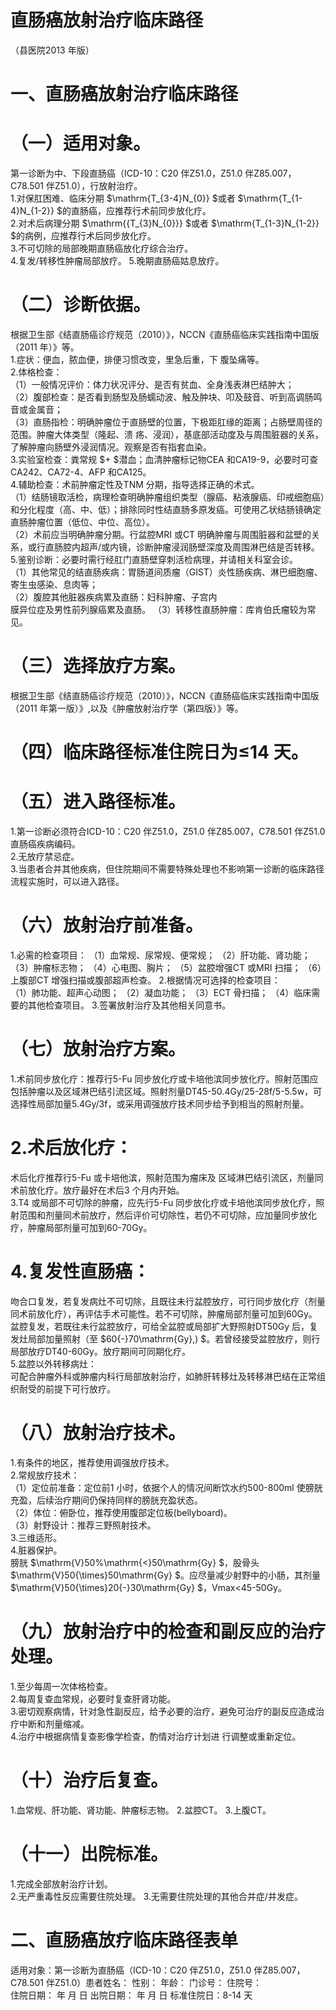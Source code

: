 # 直肠癌放射治疗临床路径  
（县医院2013 年版）  
# 一、直肠癌放射治疗临床路径  
# （一）适用对象。  
第一诊断为中、下段直肠癌（ICD-10：C20 伴Z51.0，Z51.0 伴Z85.007，C78.501 伴Z51.0），行放射治疗。  
1.对保肛困难、临床分期 $\mathrm{T_{3-4}N_{0}} $或者 $\mathrm{T_{1-4}N_{1-2}} $的直肠癌，应推荐行术前同步放化疗。  
2.对术后病理分期 $\mathrm{{T_{3}N_{0}}} $或者 $\mathrm{T_{1-3}N_{1-2}} $的病例，应推荐行术后同步放化疗。  
3.不可切除的局部晚期直肠癌放化疗综合治疗。  
4.复发/转移性肿瘤局部放疗。 5.晚期直肠癌姑息放疗。  
# （二）诊断依据。  
根据卫生部《结直肠癌诊疗规范（2010）》，NCCN《直肠癌临床实践指南中国版（2011 年）》等。  
1.症状：便血，脓血便，排便习惯改变，里急后重，下 腹坠痛等。  
2.体格检查：  
（1）一般情况评价：体力状况评分、是否有贫血、全身浅表淋巴结肿大；  
（2）腹部检查：是否看到肠型及肠蠕动波、触及肿块、叩及鼓音、听到高调肠鸣音或金属音；  
（3）直肠指检：明确肿瘤位于直肠壁的位置，下极距肛缘的距离；占肠壁周径的范围。肿瘤大体类型（隆起、溃 疡、浸润），基底部活动度及与周围脏器的关系，了解肿瘤向肠壁外浸润情况。观察是否有指套血染。  
3.实验室检查：粪常规 $+ $潜血；血清肿瘤标记物CEA 和CA19-9，必要时可查CA242、CA72-4、AFP 和CA125。  
4.辅助检查：术前肿瘤定性及TNM 分期，指导选择正确的术式。  
（1）结肠镜取活检，病理检查明确肿瘤组织类型（腺癌、粘液腺癌、印戒细胞癌）和分化程度（高、中、低）；排除同时性结直肠多原发癌。可使用乙状结肠镜确定直肠肿瘤位置（低位、中位、高位）。  
（2）术前应当明确肿瘤分期。行盆腔MRI 或CT 明确肿瘤与周围脏器和盆壁的关系，或行直肠腔内超声/或内镜，诊断肿瘤浸润肠壁深度及周围淋巴结是否转移。  
5.鉴别诊断：必要时需行经肛门直肠壁穿刺活检病理，并请相关科室会诊。  
（1）其他常见的结直肠疾病：胃肠道间质瘤（GIST）炎性肠疾病、淋巴细胞瘤、寄生虫感染、息肉等；  
（2）腹腔其他脏器疾病累及直肠：妇科肿瘤、子宫内  
膜异位症及男性前列腺癌累及直肠。 （3）转移性直肠肿瘤：库肯伯氏瘤较为常见。  
# （三）选择放疗方案。  
根据卫生部《结直肠癌诊疗规范（2010）》，NCCN《直肠癌临床实践指南中国版（2011 年第一版）》,以及《肿瘤放射治疗学（第四版）》等。  
# （四）临床路径标准住院日为≤14 天。  
# （五）进入路径标准。  
1.第一诊断必须符合ICD-10：C20 伴Z51.0，Z51.0 伴Z85.007，C78.501 伴Z51.0 直肠癌疾病编码。  
2.无放疗禁忌症。  
3.当患者合并其他疾病，但住院期间不需要特殊处理也不影响第一诊断的临床路径流程实施时，可以进入路径。  
# （六）放射治疗前准备。  
1.必需的检查项目： （1）血常规、尿常规、便常规； （2）肝功能、肾功能； （3）肿瘤标志物； （4）心电图、胸片； （5）盆腔增强CT 或MRI 扫描； （6）上腹部CT 增强扫描或腹部超声检查。 2.根据情况可选择的检查项目：  
（1）肺功能、超声心动图； （2）凝血功能； （3）ECT 骨扫描； （4）临床需要的其他检查项目。 3.签署放射治疗及其他相关同意书。  
# （七）放射治疗方案。  
1.术前同步放化疗：推荐行5-Fu 同步放化疗或卡培他滨同步放化疗。照射范围应包括肿瘤以及区域淋巴结引流区域。照射剂量DT45-50.4Gy/25-28f/5-5.5w，可选择性局部加量5.4Gy/3f，或采用调强放疗技术同步给予到相当的照射剂量。  
# 2.术后放化疗：  
术后化疗推荐行5-Fu 或卡培他滨，照射范围为瘤床及 区域淋巴结引流区，剂量同术前放化疗。放疗最好在术后3 个月内开始。  
3.T4 或局部不可切除的肿瘤，应先行5-Fu 同步放化疗或卡培他滨同步放化疗，照射范围和剂量同术前放疗，然后评价可切除性，若仍不可切除，应加量同步放化疗，肿瘤局部剂量可加到60-70Gy。  
# 4.复发性直肠癌：  
吻合口复发，若复发病灶不可切除，且既往未行盆腔放疗，可行同步放化疗（剂量同术前放化疗），再评估手术可能性。若不可切除，肿瘤局部剂量可加到60Gy。  
盆腔复发，若既往未行盆腔放疗，可给全盆腔或局部扩大野照射DT50Gy 后，复发灶局部加量照射（至 $60{-}70\mathrm{Gy}\,) $。若曾经接受盆腔放疗，则行局部放疗DT40-60Gy。放疗期间可同期化疗。  
5.盆腔以外转移病灶：  
可配合肿瘤外科或肿瘤内科行局部放射治疗，如肺肝转移灶及转移淋巴结在正常组织耐受的前提下可行放疗。  
# （八）放射治疗技术。  
1.有条件的地区，推荐使用调强放疗技术。  
2.常规放疗技术：  
（1）定位前准备：定位前1 小时，依据个人的情况间断饮水约500-800ml 使膀胱充盈，后续治疗期间仍保持同样的膀胱充盈状态。  
（2）体位：俯卧位，推荐使用腹部定位板(bellyboard)。  
（3）射野设计：推荐三野照射技术。  
3.三维适形。  
4.脏器保护。  
膀胱 $\mathrm{V}50\%\mathrm{<}50\mathrm{Gy} $，股骨头 $\mathrm{V}50{\times}50\mathrm{Gy} $。应尽量减少射野中的小肠，其剂量 $\mathrm{V}50{\times}20{-}30\mathrm{Gy} $，Vmax<45-50Gy。  
# （九）放射治疗中的检查和副反应的治疗处理。  
1.至少每周一次体格检查。  
2.每周复查血常规，必要时复查肝肾功能。  
3.密切观察病情，针对急性副反应，给予必要的治疗，避免可治疗的副反应造成治疗中断和剂量缩减。  
4.治疗中根据病情复查影像学检查，酌情对治疗计划进 行调整或重新定位。  
# （十）治疗后复查。  
1.血常规、肝功能、肾功能、肿瘤标志物。 2.盆腔CT。 3.上腹CT。  
# （十一）出院标准。  
1.完成全部放射治疗计划。  
2.无严重毒性反应需要住院处理。 3.无需要住院处理的其他合并症/并发症。  
# 二、直肠癌放疗临床路径表单  
适用对象：第一诊断为直肠癌（ICD-10：C20 伴Z51.0，Z51.0 伴Z85.007，C78.501 伴Z51.0）患者姓名：           性别：    年龄：    门诊号：       住院号：  
住院日期：   年  月  日 出院日期：   年  月   日  标准住院日：8-14 天  
